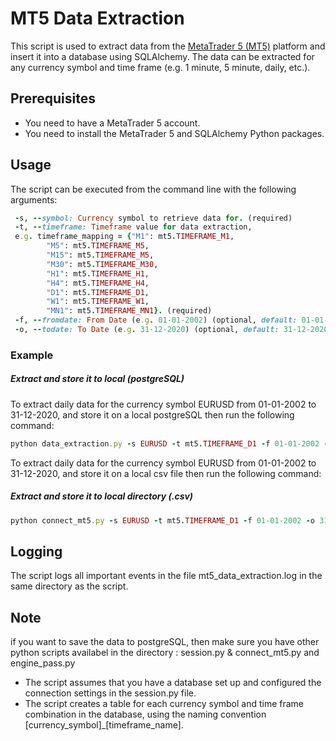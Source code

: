 # MT5 Data Extraction

This script is used to extract data from the [MetaTrader 5 (MT5)](https://www.metatrader5.com/en/download) platform and insert it into a database using SQLAlchemy. 
The data can be extracted for any currency symbol and time frame (e.g. 1 minute, 5 minute, daily, etc.).

## Prerequisites

- You need to have a MetaTrader 5 account.
- You need to install the MetaTrader 5 and SQLAlchemy Python packages.

## Usage

The script can be executed from the command line with the following arguments:

```ruby
 -s, --symbol: Currency symbol to retrieve data for. (required)
 -t, --timeframe: Timeframe value for data extraction, 
 e.g. timeframe_mapping = {"M1": mt5.TIMEFRAME_M1, 
        "M5": mt5.TIMEFRAME_M5,
        "M15": mt5.TIMEFRAME_M5,
        "M30": mt5.TIMEFRAME_M30,
        "H1": mt5.TIMEFRAME_H1,
        "H4": mt5.TIMEFRAME_H4,
        "D1": mt5.TIMEFRAME_D1,
        "W1": mt5.TIMEFRAME_W1,
        "MN1": mt5.TIMEFRAME_MN1}. (required)
 -f, --fromdate: From Date (e.g. 01-01-2002) (optional, default: 01-01-2002)
 -o, --todate: To Date (e.g. 31-12-2020) (optional, default: 31-12-2020)
```
### Example
##### Extract and store it to local (postgreSQL)
To extract daily data for the currency symbol EURUSD from 01-01-2002 to 31-12-2020, and store it on a local postgreSQL then run the following command:

```ruby
python data_extraction.py -s EURUSD -t mt5.TIMEFRAME_D1 -f 01-01-2002 -o 31-12-2020
```
To extract daily data for the currency symbol EURUSD from 01-01-2002 to 31-12-2020, and store it on a local csv file then run the following command:
##### Extract and store it to local directory (.csv)
```ruby
python connect_mt5.py -s EURUSD -t mt5.TIMEFRAME_D1 -f 01-01-2002 -o 31-12-2020
```

## Logging

The script logs all important events in the file mt5_data_extraction.log in the same directory as the script.

## Note
if you want to save the data to postgreSQL, then make sure you have other python scripts availabel in the directory : session.py & connect_mt5.py and engine_pass.py
- The script assumes that you have a database set up and configured the connection settings in the session.py file.
- The script creates a table for each currency symbol and time frame combination in the database, using the naming convention [currency_symbol]_[timeframe_name].

